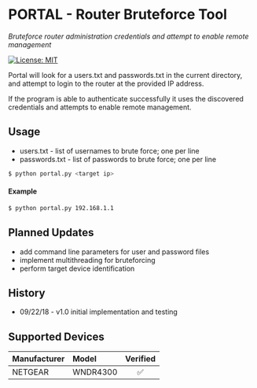 # PORTAL - Router Bruteforce Tool
_Bruteforce router administration credentials and attempt to enable remote management_

[![License: MIT](https://img.shields.io/badge/License-MIT-brightgreen.svg)](https://opensource.org/licenses/MIT)

Portal will look for a users.txt and passwords.txt in the current directory, and attempt to login to the router at the provided IP address.

If the program is able to authenticate successfully it uses the discovered credentials and attempts to enable remote management.  


## Usage
- users.txt - list of usernames to brute force; one per line
- passwords.txt - list of passwords to brute force; one per line

```sh
$ python portal.py <target ip>
```

#### Example
```sh
$ python portal.py 192.168.1.1
```

## Planned Updates
- add command line parameters for user and password files
- implement multithreading for bruteforcing
- perform target device identification

## History
- 09/22/18 - v1.0 initial implementation and testing


## Supported Devices

| Manufacturer | Model    | Verified         |
|:-------------|:---------|:----------------:|
| NETGEAR      | WNDR4300 |:white_check_mark:|
